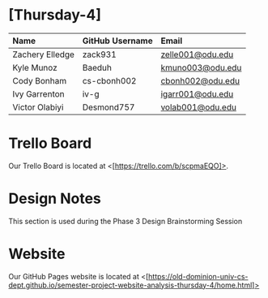 # [Thursday-4]
|Name|GitHub Username|Email|
|:---|:--------------|:----|
|Zachery Elledge| zack931 |zelle001@odu.edu|
|Kyle Munoz| Baeduh |kmuno003@odu.edu|
|Cody Bonham| cs-cbonh002 |cbonh002@odu.edu|
|Ivy Garrenton| iv-g |igarr001@odu.edu|
|Victor Olabiyi| Desmond757 |volab001@odu.edu|

# Trello Board

Our Trello Board is located at <[https://trello.com/b/scpmaEQO]>.

# Design Notes

This section is used during the Phase 3 Design Brainstorming Session

# Website

Our GitHub Pages website is located at <[https://old-dominion-univ-cs-dept.github.io/semester-project-website-analysis-thursday-4/home.html]>

